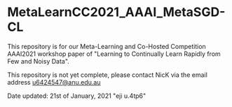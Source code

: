 # MetaLearnCC2021_AAAI_MetaSGD-CL
This repository is for our Meta-Learning and Co-Hosted Competition AAAI2021 workshop paper of "Learning to Continually Learn Rapidly from Few and Noisy Data".

This repository is not yet complete, please contact NicK via the email address
u6424547@anu.edu.au

Date updated: 21st of January, 2021 "eji u.4tp6"
